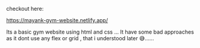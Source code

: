 checkout here:

https://mayank-gym-website.netlify.app/

  Its a basic gym website using html and css ... It have some bad approaches as it dont use any flex or grid , that i understood later 😅......
